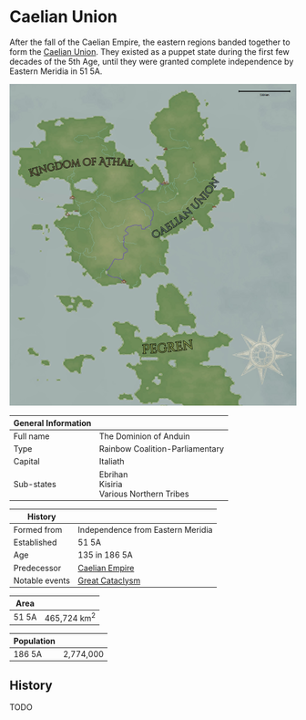 # Caelian Union

After the fall of the Caelian Empire, the eastern regions banded together to form the [Caelian Union](../../Factions/Nations/caelian_union.md). They existed as a puppet state during the first few decades of the 5th Age, until they were granted complete independence by Eastern Meridia in 51 5A.

![Caelus 5th Age](../../Media/caelus_5th_age.png)

| General Information | |
| - | - |
| Full name | The Dominion of Anduin |
| Type | Rainbow Coalition-Parliamentary |
| Capital | Italiath |
| Sub-states | Ebrihan<br>Kisiria<br>Various Northern Tribes |

| History | |
| - | - |
| Formed from | Independence from Eastern Meridia |
| Established | 51 5A |
| Age | 135 in 186 5A |
| Predecessor | [Caelian Empire](caelian_empire.md) |
| Notable events | [Great Cataclysm](../../Events/great_cataclysm.md) |

| Area | |
| - | - |
| 51 5A | 465,724 km<sup>2</sup> |

| Population | |
| - | - |
| 186 5A | 2,774,000 |

## History

TODO
